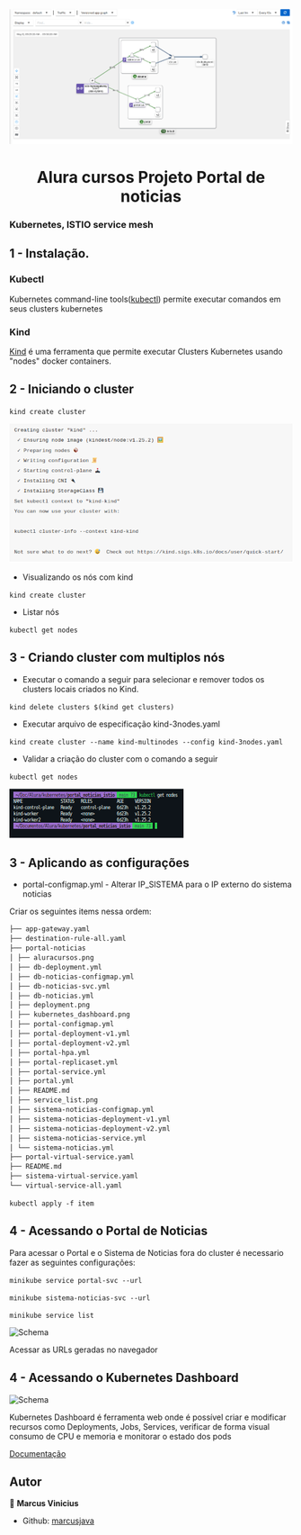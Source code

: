 <p>
  <img alt="Schema" src="./images/istio_alura.gif" />
  
</p>

<h1 align="center">Alura cursos Projeto Portal de noticias </h1>

### Kubernetes, ISTIO service mesh

## 1 - Instalação.

### Kubectl

Kubernetes command-line tools(<a href="https://kubernetes.io/docs/tasks/tools/">kubectl</a>) permite executar comandos em seus clusters kubernetes

### Kind

<a href='https://kind.sigs.k8s.io/' target="_blank">Kind</a> é uma ferramenta que permite executar Clusters Kubernetes usando "nodes" docker containers.

## 2 - Iniciando o cluster

`kind create cluster`

<p>
  <img alt="Schema" src="./images/kind_create.png" />
</p>

- Visualizando os nós com kind

`kind create cluster`

- Listar nós

`kubectl get nodes`

## 3 - Criando cluster com multiplos nós

- Executar o comando a seguir para selecionar e remover todos os clusters locais criados no Kind.

`kind delete clusters $(kind get clusters)`

- Executar arquivo de especificação kind-3nodes.yaml

`kind create cluster --name kind-multinodes --config kind-3nodes.yaml`

- Validar a criação do cluster com o comando a seguir

`kubectl get nodes`

<p>
  <img alt="Schema" src="./images/kind_nodes.png" />
</p>

## 3 - Aplicando as configurações

- portal-configmap.yml - Alterar IP_SISTEMA para o IP externo do sistema noticias

Criar os seguintes items nessa ordem:

```markdown
├── app-gateway.yaml
├── destination-rule-all.yaml
├── portal-noticias
│ ├── aluracursos.png
│ ├── db-deployment.yml
│ ├── db-noticias-configmap.yml
│ ├── db-noticias-svc.yml
│ ├── db-noticias.yml
│ ├── deployment.png
│ ├── kubernetes_dashboard.png
│ ├── portal-configmap.yml
│ ├── portal-deployment-v1.yml
│ ├── portal-deployment-v2.yml
│ ├── portal-hpa.yml
│ ├── portal-replicaset.yml
│ ├── portal-service.yml
│ ├── portal.yml
│ ├── README.md
│ ├── service_list.png
│ ├── sistema-noticias-configmap.yml
│ ├── sistema-noticias-deployment-v1.yml
│ ├── sistema-noticias-deployment-v2.yml
│ ├── sistema-noticias-service.yml
│ └── sistema-noticias.yml
├── portal-virtual-service.yaml
├── README.md
├── sistema-virtual-service.yaml
└── virtual-service-all.yaml
```

`kubectl apply -f item`

## 4 - Acessando o Portal de Noticias

Para acessar o Portal e o Sistema de Noticias fora do cluster é necessario fazer as seguintes configurações:

`minikube service portal-svc --url`

`minikube sistema-noticias-svc --url`

`minikube service list`

<p>
  <img alt="Schema" src="./service_list.png" />
  
</p>

Acessar as URLs geradas no navegador

## 4 - Acessando o Kubernetes Dashboard

<p>
  <img alt="Schema" src="./kubernetes_dashboard.png" />
  
</p>

Kubernetes Dashboard é ferramenta web onde é possível criar e modificar recursos como Deployments, Jobs, Services, verificar de forma visual consumo de CPU e memoria e monitorar o estado dos pods

<a href="https://kubernetes.io/docs/tasks/access-application-cluster/web-ui-dashboard/" target="_blank">Documentação</a>

## Autor

👤 **Marcus Vinicius**

- Github: [marcusjava](https://github.com/marcusjava)
